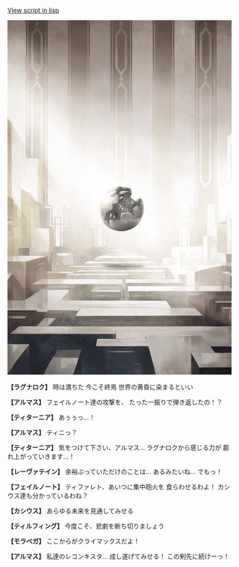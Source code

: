 [View script in lisp](../scripts/110160261.txt)

![abyss_room.png](../images/backgrounds/abyss_room.png)

**【ラグナロク】**
時は満ちた
今こそ終焉
世界の黄昏に染まるといい

**【アルマス】**
フェイルノート達の攻撃を、
たった一振りで弾き返したの！？

**【ティターニア】**
あぅぅっ…！

**【アルマス】**
ティニっ？

**【ティターニア】**
気をつけて下さい、アルマス…
ラグナロクから感じる力が
膨れ上がっていきます…！

**【レーヴァテイン】**
余裕ぶっていただけのことは…
あるみたいね…
でもっ！

**【フェイルノート】**
ティファレト、あいつに集中砲火を
食らわせるわよ！
カシウス達も分かっているわね？

**【カシウス】**
あらゆる未来を見通してみせる

**【ティルフィング】**
今度こそ、悲劇を断ち切りましょう

**【モラベガ】**
ここからがクライマックスだよ！

**【アルマス】**
私達のレコンキスタ…
成し遂げてみせる！
この剣先に続けーっ！